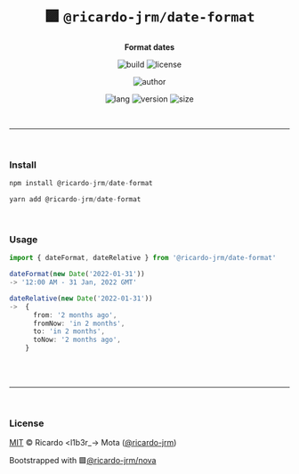 <div align="center">

# 🟪 `@ricardo-jrm/date-format`

<b>Format dates</b>

![build](https://img.shields.io/github/workflow/status/ricardo-jrm/date-format/Continuous%20Integration?style=for-the-badge)
![license](https://img.shields.io/github/license/ricardo-jrm/date-format?style=for-the-badge)

![author](<https://img.shields.io/badge/Author-Ricardo%20%3Cl1b3r__--%3E%20Mota%20(%40ricardo--jrm)-orange?style=for-the-badge>)

![lang](https://img.shields.io/github/languages/top/ricardo-jrm/date-format?style=for-the-badge)
![version](https://img.shields.io/npm/v/@ricardo-jrm/date-format?style=for-the-badge)
![size](https://img.shields.io/bundlephobia/min/@ricardo-jrm/date-format?style=for-the-badge)

</div>

<br />

---

<br />

### <b>Install</b>

```ts
npm install @ricardo-jrm/date-format

yarn add @ricardo-jrm/date-format
```

<br />

### <b>Usage</b>

```ts
import { dateFormat, dateRelative } from '@ricardo-jrm/date-format'

dateFormat(new Date('2022-01-31'))
-> '12:00 AM - 31 Jan, 2022 GMT'

dateRelative(new Date('2022-01-31'))
->  {
      from: '2 months ago',
      fromNow: 'in 2 months',
      to: 'in 2 months',
      toNow: '2 months ago',
    }
```

<br />

<br />

---

<br />

### <b>License</b>

[MIT](https://github.com/ricardo-jrm/date-format/blob/main/LICENSE) © Ricardo <l1b3r\_-> Mota ([@ricardo-jrm](https://github.com/ricardo-jrm))

Bootstrapped with 🟪[@ricardo-jrm/nova](https://github.com/ricardo-jrm/nova)

<br />
